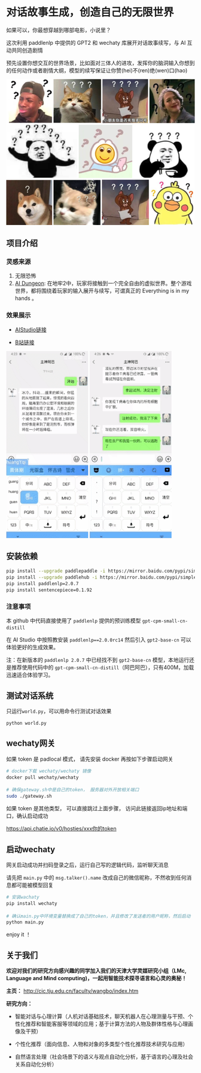 # 对话故事生成，创造自己的无限世界

如果可以，你最想穿越到哪部电影，小说里？

这次利用 paddlenlp 中提供的 GPT2 和 wechaty 库展开对话故事续写，与 AI 互动共同创造剧情

预先设置你想交互的世界场景，比如面对三体人的进攻，发挥你的脑洞输入你想到的任何动作或者剧情大纲，模型的续写保证让你赞(hei)不(ren)绝(wen)口(hao)

![问号](./imgs/imgs_q.png)

## 项目介绍
### 灵感来源

1. 无限恐怖
2. [AI Dungeon](https://play.aidungeon.io/main/home): 在地牢2中，玩家将接触到一个完全自由的虚拟世界。整个游戏世界，都将围绕着玩家的输入展开与续写，可谓真正的 Everything is in my hands 。
### 效果展示

* [AIStudio链接](https://aistudio.baidu.com/aistudio/projectdetail/2235967)

* [B站链接](https://www.bilibili.com/video/BV1Kg411E7PH)

![动图1](./imgs/img_1.gif) ![动图2](./imgs/img_2.gif)

## 安装依赖

```sh
pip install --upgrade paddlepaddle -i https://mirror.baidu.com/pypi/simple
pip install --upgrade paddlehub -i https://mirror.baidu.com/pypi/simple
pip install paddlenlp=2.0.7
pip install sentencepiece=0.1.92
```

### 注意事项
本 github 中代码直接使用了 `paddlenlp` 提供的预训练模型 `gpt-cpm-small-cn-distill `

在 AI Studio 中按照教安装 `paddlenlp==2.0.0rc14` 然后引入  `gpt2-base-cn` 可以体验更好的生成效果。

注：在新版本的 `paddlenlp 2.0.7` 中已经找不到 `gpt2-base-cn` 模型，本地运行还是推荐使用代码中的 `gpt-cpm-small-cn-distill`（阿巴阿巴），只有400M，加载迅速适合体验学习。

## 测试对话系统

只运行`world.py`，可以用命令行测试对话效果


```sh
python world.py
```

## wechaty网关

如果 token 是 padlocal 模式， 请先安装 docker 再按如下步骤启动网关

```sh
# docker下载 wechaty/wechaty 镜像
docker pull wechaty/wechaty

# 确保gateway.sh中是自己的token， 服务器对外开放相关端口
sudo ./gateway.sh
```
如果 token 是其他类型， 可以直接跳过上面步骤， 访问此链接返回ip地址和端口，确认启动成功

https://api.chatie.io/v0/hosties/xxx你的token

## 启动wechaty

网关启动成功并扫码登录之后，运行自己写的逻辑代码，监听聊天消息

请先把 `main.py` 中的 `msg.talker().name` 改成自己的微信昵称，不然收到任何消息都可能被模型回复

```sh
# 安装wachaty
pip install wechaty

# 确认main.py中环境变量替换成了自己的token，并且修改了发送者的用户昵称，然后启动
python main.py
```

enjoy it ！

## 关于我们

**欢迎对我们的研究方向感兴趣的同学加入我们的天津大学灵媒研究小组（LMc, Language and Mind computing)，一起用智能技术探寻语言和心灵的奥秘！**

**主页：** http://cic.tju.edu.cn/faculty/wangbo/index.htm

**研究方向：**

+ 智能对话与心理计算（人机对话基础技术，聊天机器人在心理测量与干预、个性化推荐和智能客服等领域的应用；基于计算方法的人物及群体性格与心理画像及干预）

+ 个性化推荐（面向信息、人物和对象的多类型个性化推荐技术研究与应用）

+ 自然语言处理（社会场景下的语义与观点自动化分析，基于语言的心理及社会关系自动化分析）




